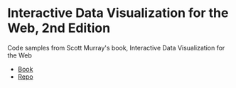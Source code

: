 # Interactive Data Visualization for the Web, 2nd Edition
      
Code samples from Scott Murray's book, Interactive Data Visualization for the Web

* [Book](https://www.safaribooksonline.com/library/view/interactive-data-visualization)
* [Repo](https://github.com/alignedleft/d3-book/releases/tag/v2.0)
